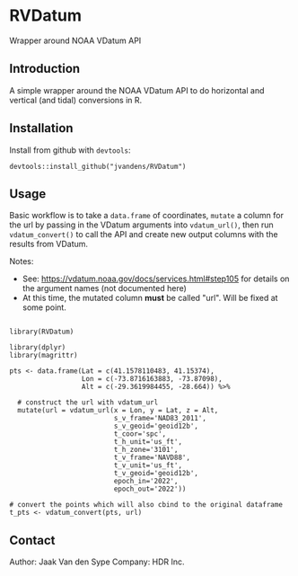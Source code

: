 # RVDatum
Wrapper around NOAA VDatum API

## Introduction

A simple wrapper around the NOAA VDatum API to do horizontal and vertical (and tidal) conversions in R.

## Installation

Install from github with `devtools`:

```{r}
devtools::install_github("jvandens/RVDatum")
```

## Usage

Basic workflow is to take a `data.frame` of coordinates, `mutate` a column for the url by passing in the VDatum arguments into `vdatum_url()`, then run `vdatum_convert()` to call the API and create new output columns with the results from VDatum.

Notes:

-  See:  https://vdatum.noaa.gov/docs/services.html#step105 for details on the argument names (not documented here)
-  At this time, the mutated column **must** be called "url".  Will be fixed at some point.

```{r}

library(RVDatum)

library(dplyr)
library(magrittr)

pts <- data.frame(Lat = c(41.1578110483, 41.15374),
                  Lon = c(-73.8716163883, -73.87098),
                  Alt = c(-29.3619984455, -28.664)) %>% 
  
  # construct the url with vdatum_url
  mutate(url = vdatum_url(x = Lon, y = Lat, z = Alt,
                          s_v_frame='NAD83_2011',
                          s_v_geoid='geoid12b',
                          t_coor='spc',
                          t_h_unit='us_ft',
                          t_h_zone='3101',
                          t_v_frame='NAVD88',
                          t_v_unit='us_ft',
                          t_v_geoid='geoid12b',
                          epoch_in='2022',
                          epoch_out='2022')) 

# convert the points which will also cbind to the original dataframe
t_pts <- vdatum_convert(pts, url)

```

## Contact

Author:  Jaak Van den Sype
Company:  HDR Inc.
